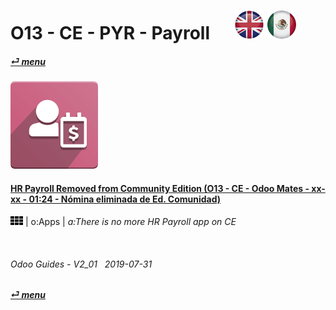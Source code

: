 # O13 - CE - PYR - Payroll &nbsp;&nbsp;&nbsp;&nbsp; [ ![en-uk](/doc/img/en-uk_flag_button_small.png)](/en-uk/o13/ce/pyr/en-uk-o13-ce-pyr-payroll-guides.md) [ ![es-mx](/doc/img/es-mx_flag_button_small.png)](/es-mx/o13/ce/pyr/es-mx-o13-ce-pyr-payroll-guides.md)
#### [_&#x23CE; menu_](/en-uk/o13/ce/en-uk-o13-ce-guides-menu.md)  
### ![pyr](/doc/img/hr_payroll.png)

#### [HR Payroll Removed from Community Edition (O13 - CE - Odoo Mates - xx-xx - 01:24 - Nómina eliminada de Ed. Comunidad)](https://youtube.com/embed/ssrMiPrdbQQ?autoplay=1&start=0&end=0&rel=0)  
![apps](/doc/img/apps.png) | o:Apps | _a:There is no more HR Payroll app on CE_

<br>
	
###### Odoo Guides - V2_01 &nbsp; 2019-07-31  
**[_&#x23CE; menu_](/en-uk/o13/ce/en-uk-o13-ce-guides-menu.md)**  
